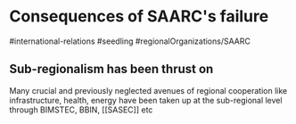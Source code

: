 # Consequences of SAARC's failure
#international-relations #seedling  #regionalOrganizations/SAARC 


## Sub-regionalism has been thrust on
Many crucial and previously neglected avenues of regional cooperation like infrastructure, health, energy have been taken up at the sub-regional level through BIMSTEC, BBIN, [[SASEC]] etc